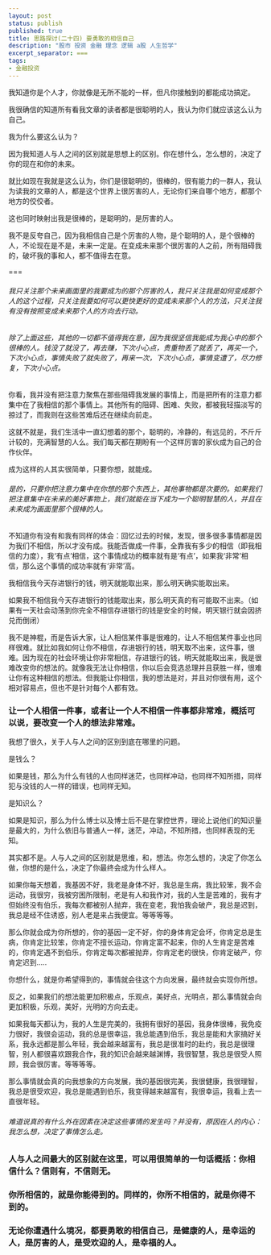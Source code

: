 ```yaml
---
layout: post
status: publish
published: true
title: 思路探讨(二十四) 要勇敢的相信自己
description: "股市 投资 金融 理念 逻辑 a股 人生哲学"
excerpt_separator: ===
tags:
- 金融投资
---
```


我知道你是个人才，你就像是无所不能的一样，但凡你接触到的都能成功搞定。

我很确信的知道所有看我文章的读者都是很聪明的人，我认为你们就应该这么认为自己。

我为什么要这么认为？

因为我知道人与人之间的区别就是思想上的区别。你在想什么，怎么想的，决定了你的现在和你的未来。

就比如现在我就是这么认为，你们是很聪明的，很棒的，很有能力的一群人，我认为读我的文章的人，都是这个世界上很厉害的人，无论你们来自哪个地方，都那个地方的佼佼者。

这也同时映射出我是很棒的，是聪明的，是厉害的人。

我不是反夸自己，因为我相信自己是个厉害的人物，是个聪明的人，是个很棒的人，不论现在是不是，未来一定是。在变成未来那个很厉害的人之前，所有阻碍我的，破坏我的事和人，都不值得去在意。

===

###### 我只关注那个未来画面里的我要成为的那个厉害的人，我只关注我是如何变成那个人的这个过程，只关注我要如何可以更快更好的变成未来那个人的方法，只关注我有没有按照变成未来那个人的方向去行动。

###### 除了上面这些，其他的一切都不值得我在意，因为我很坚信我能成为我心中的那个很棒的人。钱没了就没了，再去赚，下次小心点，贵重物丢了就丢了，再买一个，下次小心点，事情失败了就失败了，再来一次，下次小心点，事情变遭了，尽力修复，下次小心点。

你看，我并没有把注意力聚焦在那些阻碍我发展的事情上，而是把所有的注意力都集中在了我相信的那个事情上。其他所有的阻碍、困难、失败，都被我轻描淡写的掠过了，而我则在这些苦难后还在继续向前走。

这就不就是，我们生活中一直幻想着的那个，聪明的，冷静的，有远见的，不斤斤计较的，充满智慧的人么。我们每天都在期盼有一个这样厉害的家伙成为自己的合作伙伴。

成为这样的人其实很简单，只要你想，就能成。

###### 是的，只要你把注意力集中在你想的那个东西上，其他事物都是次要的。如果我们把注意集中在未来的美好事物上，我们就能在当下成为一个聪明智慧的人，并且在未来成为画面里那个很棒的人。

不知道你有没有和我有同样的体会：回忆过去的时候，发现，很多很多事情都是因为我们不相信，所以才没有成。我能否做成一件事，全靠我有多少的相信（即我相信的力度），我‘有点’相信，这个事情成功的概率就有是‘有点’，如果我‘非常’相信，那么这个事情的成功率就有‘非常’高。

我相信我今天存进银行的钱，明天就能取出来，那么明天确实能取出来。

如果我不相信我今天存进银行的钱能取出来，那么明天真的有可能取不出来。（如果有一天社会动荡到你完全不相信存进银行的钱是安全的时候，明天银行就会因挤兑而倒闭）

我不是神棍，而是告诉大家，让人相信某件事是很难的，让人不相信某件事业也同样很难。就比如我如何让你不相信，存进银行的钱，明天取不出来，这件事，很难。因为现在的社会环境让你非常相信，存进银行的钱，明天就能取出来，我是很难改变你的想法的。就像我无法让你相信，你以后会竞选总理并且获胜一样，很难让你有这种相信的想法。但我能让你相信，我的想法是对，并且对你很有用，这个相对容易点，但也不是针对每个人都有效。

### 让一个人相信一件事，或者让一个人不相信一件事都非常难，概括可以说，要改变一个人的想法非常难。

我想了很久，关于人与人之间的区别到底在哪里的问题。

是钱么？

如果是钱，那么为什么有钱的人也同样迷茫，也同样冲动，也同样不知所措，同样犯与没钱的人一样的错误，也同样无知。

是知识么？

如果是知识，那么为什么博士以及博士后不是在掌控世界，理论上说他们的知识量是最大的，为什么依旧与普通人一样，迷茫，冲动，不知所措，也同样表现的无知。

其实都不是。人与人之间的区别就是思维，和，想法。你怎么想的，决定了你怎么做，你想的是什么，决定了你最终会成为什么样人。

如果你每天想着，我基因不好，我老是身体不好，我总是生病，我比较笨，我不会运动，我很穷，我被穷困所限制，老是有人和我作对，我的人生是苦难的，我有才但始终没有伯乐，我每次都被别人抛弃，我在变老，我怕我会破产，我总是迟到，我总是经不住诱惑，别人老是来占我便宜。等等等等。

那么你就会成为你所想的，你的基因一定不好，你的身体肯定会坏，你肯定总是生病，你肯定比较笨，你肯定不擅长运动，你肯定富不起来，你的人生肯定是苦难的，你肯定遇不到伯乐，你肯定每次都被抛弃，你肯定老的很快，你肯定破产，你肯定迟到.....

你想什么，就是你希望得到的，事情就会往这个方向发展，最终就会实现你所想。

反之，如果我们的想法能更加积极点，乐观点，美好点，光明点，那么事情就会向更加积极，乐观，美好，光明的方向去走。

如果我每天都认为，我的人生是完美的，我拥有很好的基因，我身体很棒，我免疫力很好，我很会运动，我的总是很幸运，我总能遇到伯乐，我总是能和大家搞好关系，我永远都是那么年轻，我会越来越富有，我总是很准时的赴约，我总是很理智，别人都很喜欢跟我合作，我的知识会越来越渊博，我很智慧，我总是很受人照顾，我会很厉害。等等等等。

那么事情就会真的向我想象的方向发展，我的基因很完美，我很健康，我很理智，我总是很受欢迎，我总是能遇到伯乐，我变得越来越富有，我很幸运，我看上去一直很年轻。

###### 难道说真的有什么外在因素在决定这些事情的发生吗？并没有，原因在人的内心：我怎么想，决定了事情怎么走。

### 人与人之间最大的区别就在这里，可以用很简单的一句话概括：你相信什么？信则有，不信则无。

### 你所相信的，就是你能得到的。同样的，你所不相信的，就是你得不到的。

### 无论你遭遇什么境况，都要勇敢的相信自己，是健康的人，是幸运的人，是厉害的人，是受欢迎的人，是幸福的人。

